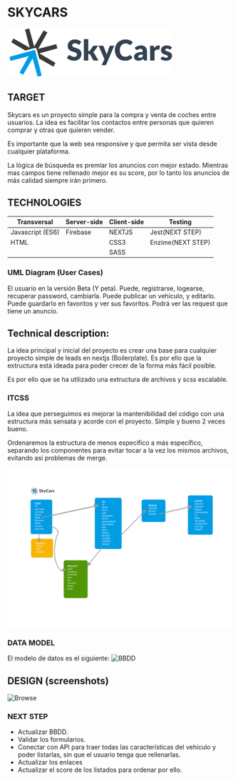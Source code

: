 # **SKYCARS**
![LOGO](https://github.com/jramirezd/skycar/blob/header/z-image/logo.png)
## TARGET
Skycars es un proyecto simple para la compra y venta de coches entre usuarios. La idea es facilitar los contactos entre personas que quieren comprar y otras que quieren vender. 

Es importante que la web sea responsive y que permita ser vista desde cualquier plataforma.

La lógica de búsqueda es premiar los anuncios con mejor estado. Mientras mas campos tiene rellenado mejor es su score, por lo tanto los anuncios de más calidad siempre irán primero.


## TECHNOLOGIES
| Transversal      | Server-side | Client-side | Testing            |
| ---------------- | ----------- | ----------- | -------------      |
| Javascript (ES6) | Firebase    | NEXTJS      | Jest(NEXT STEP)    |
| HTML             |             | CSS3        | Enzime(NEXT STEP)  |
|                  |             | SASS        |                    |

### UML Diagram (User Cases)
El usuario en la versión Beta (Y peta).
Puede, registrarse, logearse, recuperar password, cambiarla.
Puede publicar un vehículo, y editarlo.
Puede guardarlo en favoritos y ver sus favoritos.
Podrá ver las request que tiene un anuncio. 

## Technical description:
La idea principal y inicial del proyecto es crear una base para cualquier proyecto simple de leads en nextjs (Boilerplate).
Es por ello que la extructura está ideada para poder crecer de la forma más fácil posible.

Es por ello que se ha utilizado una extructura de archivos y scss escalable. 

### ITCSS
La idea que perseguimos es mejorar la mantenibilidad del código con una estructura más sensata y acorde con el proyecto.
Simple y bueno 2 veces bueno.

Ordenaremos la estructura de menos específico a más específico, separando los componentes para evitar tocar a la vez los mismos archivos, evitando así problemas de merge. 

![ITCSS](https://github.com/jramirezd/skycar/blob/header/z-image/BBDD.png)

### DATA MODEL
El modelo de datos es el siguiente:
![BBDD](https://github.com/jramirezd/skycar/blob/header/z-images/BBDD.png)

## DESIGN (screenshots)
![Browse](https://github.com/jramirezd/skycar/blob/header/z-images/Browse.png)

### NEXT STEP
- Actualizar BBDD.
- Validar los formularios.
- Conectar con API para traer todas las características del vehiculo y poder listarlas, sin que el usuario tenga que rellenarlas. 
- Actualizar los enlaces 
- Actualizar el score de los listados para ordenar por ello.
